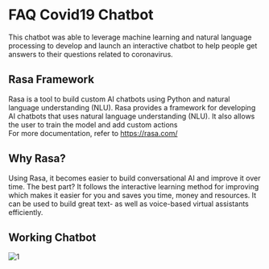 # FAQ Covid19 Chatbot
This chatbot was able to leverage machine learning and natural language processing to develop and launch an interactive chatbot to help people get answers to their questions related to coronavirus. 

## Rasa Framework
Rasa is a tool to build custom AI chatbots using Python and natural language understanding (NLU). Rasa provides a framework for developing AI chatbots that uses natural language understanding (NLU). It also allows the user to train the model and add custom actions<br>
For more documentation, refer to https://rasa.com/

## Why Rasa?
Using Rasa, it becomes easier to build conversational AI and improve it over time. The best part? It follows the interactive learning method for improving which makes it easier for you and saves you time, money and resources. It can be used to build great text- as well as voice-based virtual assistants efficiently.

## Working Chatbot

![1](https://user-images.githubusercontent.com/67990422/160791829-da6d1e93-ac1b-4136-8ab5-0bb31bd6db1f.PNG)
